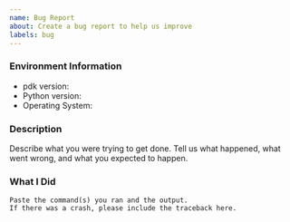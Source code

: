 ```yaml
---
name: Bug Report
about: Create a bug report to help us improve
labels: bug
---
```


<!-- Please search existing issues to avoid creating duplicates. -->

### Environment Information

-   pdk version:
-   Python version:
-   Operating System:

### Description

Describe what you were trying to get done.
Tell us what happened, what went wrong, and what you expected to happen.

### What I Did

```
Paste the command(s) you ran and the output.
If there was a crash, please include the traceback here.
```
